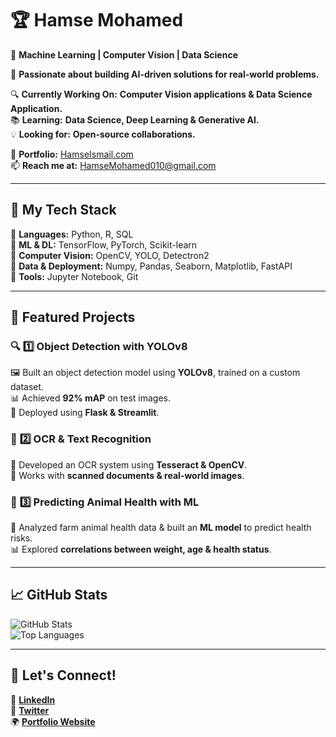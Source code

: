 # 🏆 **Hamse Mohamed**  
📌 **Machine Learning | Computer Vision | Data Science**  

🚀 **Passionate about building AI-driven solutions for real-world problems.**  

🔍 **Currently Working On:** **Computer Vision applications & Data Science Application.**  
📚 **Learning:** **Data Science, Deep Learning & Generative AI.**  
💡 **Looking for:** **Open-source collaborations.**  

🔗 **Portfolio:** [HamseIsmail.com](#)  
📫 **Reach me at:** [HamseMohamed010@gmail.com](#)  

---

## 🚀 **My Tech Stack**  
🔹 **Languages:** Python, R, SQL  
🔹 **ML & DL:** TensorFlow, PyTorch, Scikit-learn  
🔹 **Computer Vision:** OpenCV, YOLO, Detectron2  
🔹 **Data & Deployment:** Numpy, Pandas, Seaborn, Matplotlib, FastAPI  
🔹 **Tools:** Jupyter Notebook, Git 

---

## 📌 **Featured Projects**  

### 🔍 **1️⃣ Object Detection with YOLOv8**  
🖼️ Built an object detection model using **YOLOv8**, trained on a custom dataset.  
📊 Achieved **92% mAP** on test images.  
🚀 Deployed using **Flask & Streamlit**.  

### 📝 **2️⃣ OCR & Text Recognition**  
📄 Developed an OCR system using **Tesseract & OpenCV**.  
🎯 Works with **scanned documents & real-world images**.  

### 🧠 **3️⃣ Predicting Animal Health with ML**  
🔬 Analyzed farm animal health data & built an **ML model** to predict health risks.  
📊 Explored **correlations between weight, age & health status**.  

---

## 📈 **GitHub Stats**  

![GitHub Stats](https://github-readme-stats.vercel.app/api?username=HamseMoismaila&show_icons=true&theme=radical)  
![Top Languages](https://github-readme-stats.vercel.app/api/top-langs/?username=HamseMoismaila&layout=compact&theme=radical) 

---

## 📢 **Let's Connect!**  
🔗 [**LinkedIn**](https://www.linkedin.com/in/hamse-mohamed-ds-101410243/)  
💬 [**Twitter**](#)  
🌍 [**Portfolio Website**](HamseIsmail.com)  
